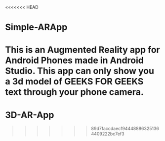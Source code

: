 <<<<<<< HEAD
# Simple-ARApp
This is an Augmented Reality app for Android Phones made in Android Studio. This app can only show you a 3d model of GEEKS FOR GEEKS text through your phone camera.
=======
# 3D-AR-App
>>>>>>> 89d7faccdaecf944488863251364409222bc7ef3
